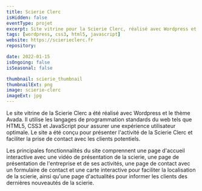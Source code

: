 ```yaml
---
title: Scierie Clerc
isHidden: false
eventType: projet
excerpt: Site vitrine pour la Scierie Clerc, réalisé avec Wordpress et le thème Avada.
tags: [wordpress, css3, html5, javascript]
website: https://scierieclerc.fr
repository:

date: 2022-01-15
isOngoing: false
isSeasonal: false

thumbnail: scierie_thumbnail
thumbnailExt: png
image: scierie-clerc
imageExt: jpg
---
```


Le site vitrine de la Scierie Clerc a été réalisé avec Wordpress et le thème Avada. Il utilise les langages de
programmation standards du web tels que HTML5, CSS3 et JavaScript pour assurer une expérience utilisateur optimale. Le
site a été conçu pour présenter l'activité de la Scierie Clerc et faciliter la prise de contact avec les clients
potentiels.

Les principales fonctionnalités du site comprennent une page d'accueil interactive avec une vidéo de présentation de la
scierie, une page de présentation de l'entreprise et de ses activités, une page de contact avec un formulaire de contact
et une carte interactive pour faciliter la localisation de la scierie, ainsi qu'une page d'actualités pour informer les
clients des dernières nouveautés de la scierie.
